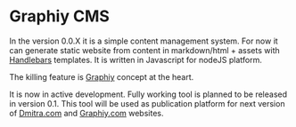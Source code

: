 # Graphiy CMS
In the version 0.0.X it is a simple content management system.
For now it can generate static website from content in markdown/html + assets with [Handlebars](http://handlebarsjs.com) templates.
It is written in Javascript for nodeJS platform.

The killing feature is [Graphiy](http://dmitra.com/graphiy/concept) concept at the heart.

It is now in active development.
Fully working tool is planned to be released in version 0.1.
This tool will be used as publication platform for next version of [Dmitra.com](dmitra.com) and [Graphiy.com](graphiy.com) websites.
